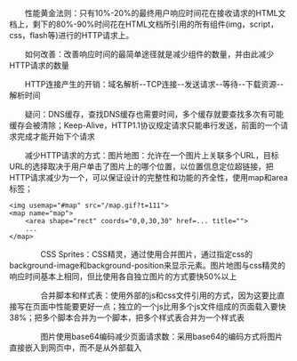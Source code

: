 　　性能黄金法则：只有10%-20%的最终用户响应时间花在接收请求的HTML文档上，剩下的80%-90%时间花在HTML文档所引用的所有组件(img，script，css，flash等)进行的HTTP请求上。

　　如何改善：改善响应时间的最简单途径就是减少组件的数量，并由此减少HTTP请求的数量

　　HTTP连接产生的开销：域名解析--TCP连接--发送请求--等待--下载资源--解析时间

　　疑问：DNS缓存，查找DNS缓存也需要时间，多个缓存就要查找多次有可能缓存会被清除；Keep-Alive，HTTP1.1协议规定请求只能串行发送，前面的一个请求完成才能开始下个请求

　　减少HTTP请求的方式：图片地图：允许在一个图片上关联多个URL，目标URL的选择取决于用户单击了图片上的哪个位置，以位置信息定位超链接，把HTTP请求减少为一个，可以保证设计的完整性和功能的齐全性，使用map和area标签；
```
<img usemap="#map" src="/map.gif?t=111">
<map name="map">
    <area shape="rect" coords="0,0,30,30" href=... title="">
    ...       
</map>

```
　　　　CSS Sprites：CSS精灵，通过使用合并图片，通过指定css的background-image和background-position来显示元素。图片地图与css精灵的响应时间基本上相同，但比使用各自独立图片的方式要快50%以上

　　　　合并脚本和样式表：使用外部的js和css文件引用的方式，因为这要比直接写在页面中性能要更好一点；独立的一个js比用多个js文件组成的页面载入要快38%；把多个脚本合并为一个脚本，把多个样式表合并为一个样式表

　　　　图片使用base64编码减少页面请求数：采用base64的编码方式将图片直接嵌入到网页中，而不是从外部载入
